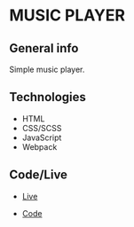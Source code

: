 # MUSIC PLAYER

## General info

Simple music player.

## Technologies

- HTML
- CSS/SCSS
- JavaScript
- Webpack

## Code/Live

- [Live](https://maciejploskonka.github.io/mplayer/dist/)

- [Code](https://github.com/maciejploskonka/mplayer)
